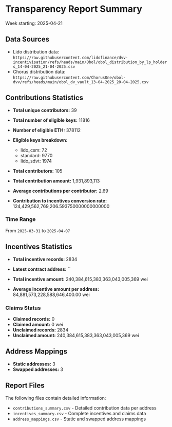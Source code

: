 # Transparency Report Summary
Week starting: 2025-04-21

## Data Sources
- Lido distribution data: `https://raw.githubusercontent.com/lidofinance/dvv-incentivisation/refs/heads/main/Obol/obol_distribution_by_lp_holders_14-04-2025_21-04-2025.csv`
- Chorus distribution data: `https://raw.githubusercontent.com/ChorusOne/obol-dvv/refs/heads/main/obol_dv_vault_13-04-2025_20-04-2025.csv`

## Contributions Statistics
- **Total unique contributors:** 39
- **Total number of eligible keys:** 11816
- **Number of eligible ETH:** 378112

- **Eligible keys breakdown:**
  - lido_csm: 72
  - standard: 9770
  - lido_sdvt: 1974

- **Total contributors:** 105
- **Total contribution amount:** 1,931,893,113
- **Average contributions per contributor:** 2.69
- **Contribution to incentives conversion rate:** 124,429,562,769,206.593750000000000000

### Time Range
From `2025-03-31` to `2025-04-07`

## Incentives Statistics
- **Total incentive records:** 2834
- **Latest contract address:** ``

- **Total incentive amount:** 240,384,615,383,363,043,005,369 wei
- **Average incentive amount per address:** 84,881,573,228,588,646,400.00 wei

### Claims Status
- **Claimed records:** 0
- **Claimed amount:** 0 wei
- **Unclaimed records:** 2834
- **Unclaimed amount:** 240,384,615,383,363,043,005,369 wei

## Address Mappings
- **Static addresses:** 3
- **Swapped addresses:** 3

## Report Files
The following files contain detailed information:
- `contributions_summary.csv` - Detailed contribution data per address
- `incentives_summary.csv` - Complete incentives and claims data
- `address_mappings.csv` - Static and swapped address mappings